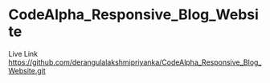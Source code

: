 # CodeAlpha_Responsive_Blog_Website
Live Link https://github.com/derangulalakshmipriyanka/CodeAlpha_Responsive_Blog_Website.git
